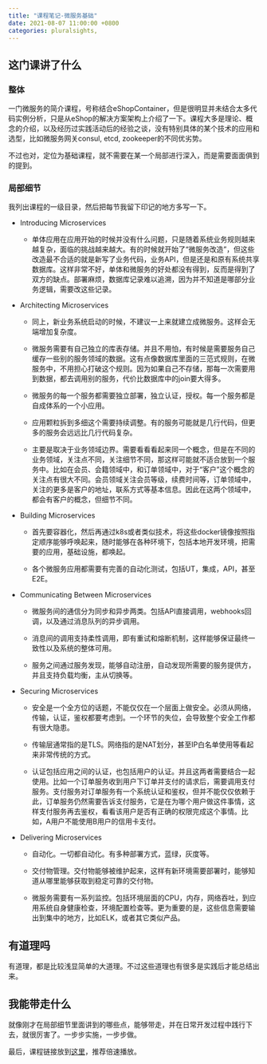 ```yaml
---
title: "课程笔记-微服务基础"
date: 2021-08-07 11:00:00 +0800
categories: pluralsights, 
---
```


## 这门课讲了什么

### 整体

一门微服务的简介课程，号称结合eShopContainer，但是很明显并未结合太多代码实例分析，只是从eShop的解决方案架构上介绍了一下。课程大多是理论、概念的介绍，以及经历过实践活动后的经验之谈，没有特别具体的某个技术的应用和选型，比如微服务网关consul, etcd, zookeeper的不同优劣势。

不过也对，定位为基础课程，就不需要在某一个局部进行深入，而是需要面面俱到的提到。

### 局部细节

我列出课程的一级目录，然后把每节我留下印记的地方多写一下。

- Introducing Microservices

  - 单体应用在应用开始的时候并没有什么问题，只是随着系统业务规则越来越复杂，面临的挑战越来越大。有的时候就开始了“微服务改造”，但这些改造最不合适的就是新写了业务代码，业务API，但是还是和原有系统共享数据库。这样非常不好，单体和微服务的好处都没有得到，反而是得到了双方的缺点。部署麻烦，数据库记录难以追溯，因为并不知道是哪部分业务逻辑，需要改这些记录。

- Architecting Microservices

  - 同上，新业务系统启动的时候，不建议一上来就建立成微服务。这样会无端增加复杂度。

  - 微服务需要有自己独立的库表存储。并且不用怕，有时候是需要服务自己缓存一些别的服务领域的数据。这有点像数据库里面的三范式规则，在微服务中，不用担心打破这个规则。因为如果自己不存储，那每一次需要用到数据，都去调用别的服务，代价比数据库中的join要大得多。

  - 微服务的每一个服务都需要独立部署，独立认证，授权。每一个服务都是自成体系的一个小应用。

  - 应用颗粒拆到多细这个需要持续调整。有的服务可能就是几行代码，但更多的服务会远远比几行代码复杂。

  - 主要是取决于业务领域边界。需要看看看起来同一个概念，但是在不同的业务领域，关注点不同，关注细节不同，那这样可能就不适合放到一个服务中。比如在会员、会籍领域中，和订单领域中，对于“客户”这个概念的关注点有很大不同。会员领域关注会员等级，续费时间等，订单领域中，关注的更多是客户的地址，联系方式等基本信息。因此在这两个领域中，都会有客户的概念，但细节不同。

- Building Microservices

  - 首先要容器化，然后再通过k8s或者类似技术，将这些docker镜像按照指定顺序能够呼唤起来，随时能够在各种环境下，包括本地开发环境，把需要的应用，基础设施，都唤起。

  - 各个微服务应用都需要有完善的自动化测试，包括UT，集成，API，甚至E2E。

- Communicating Between Microservices

  - 微服务间的通信分为同步和异步两类。包括API直接调用，webhooks回调，以及通过消息队列的异步调用。

  - 消息间的调用支持柔性调用，即有重试和熔断机制，这样能够保证最终一致性以及系统的整体可用。

  - 服务之间通过服务发现，能够自动注册，自动发现所需要的服务提供方，并且支持负载均衡，主从切换等。

- Securing Microservices

  - 安全是一个全方位的话题，不能仅仅在一个层面上做安全。必须从网络，传输，认证，鉴权都要考虑到。一个环节的失位，会导致整个安全工作都有很大隐患。

  - 传输层通常指的是TLS。网络指的是NAT划分，甚至IP白名单使用等看起来非常传统的方式。

  - 认证包括应用之间的认证，也包括用户的认证。并且这两者需要结合一起使用。比如一个订单服务收到用户下订单并支付的请求后，需要调用支付服务。支付服务对订单服务有一个系统认证和鉴权，但并不能仅仅依赖于此，订单服务仍然需要告诉支付服务，它是在为哪个用户做这件事情，这样支付服务再去鉴权，看看该用户是否有正确的权限完成这个事情。比如，A用户不能使用B用户的信用卡支付。

- Delivering Microservices

  - 自动化。一切都自动化。有多种部署方式，蓝绿，灰度等。

  - 交付物管理。交付物能够被维护起来，这样有新环境需要部署时，能够知道从哪里能够获取到稳定可靠的交付物。

  - 微服务需要有一系列监控。包括环境层面的CPU，内存，网络吞吐，到应用系统自身健康检查，环境配置检查等。更为重要的是，这些信息需要输出到集中的地方，比如ELK，或者其它类似产品。

## 有道理吗

有道理，都是比较浅显简单的大道理。不过这些道理也有很多是实践后才能总结出来。

## 我能带走什么

就像刚才在局部细节里面讲到的哪些点，能够带走，并在日常开发过程中践行下去，就很厉害了。一步步实施，一步步做。

最后，课程链接放到[这里](https://app.pluralsight.com/library/courses/microservices-fundamentals/table-of-contents)，推荐倍速播放。
